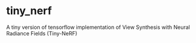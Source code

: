 # tiny_nerf
A tiny version of tensorflow implementation of View Synthesis with Neural Radiance Fields (Tiny-NeRF)
